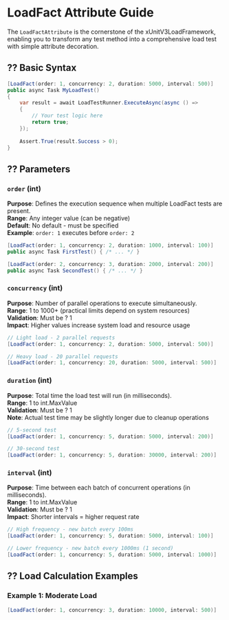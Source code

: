 # LoadFact Attribute Guide

The `LoadFactAttribute` is the cornerstone of the xUnitV3LoadFramework, enabling you to transform any test method into a comprehensive load test with simple attribute decoration.

## ?? Basic Syntax

```csharp
[LoadFact(order: 1, concurrency: 2, duration: 5000, interval: 500)]
public async Task MyLoadTest()
{
    var result = await LoadTestRunner.ExecuteAsync(async () =>
    {
        // Your test logic here
        return true;
    });
    
    Assert.True(result.Success > 0);
}
```

## ?? Parameters

### `order` (int)
**Purpose**: Defines the execution sequence when multiple LoadFact tests are present.  
**Range**: Any integer value (can be negative)  
**Default**: No default - must be specified  
**Example**: `order: 1` executes before `order: 2`

```csharp
[LoadFact(order: 1, concurrency: 2, duration: 1000, interval: 100)]
public async Task FirstTest() { /* ... */ }

[LoadFact(order: 2, concurrency: 3, duration: 2000, interval: 200)]
public async Task SecondTest() { /* ... */ }
```

### `concurrency` (int)
**Purpose**: Number of parallel operations to execute simultaneously.  
**Range**: 1 to 1000+ (practical limits depend on system resources)  
**Validation**: Must be ? 1  
**Impact**: Higher values increase system load and resource usage

```csharp
// Light load - 2 parallel requests
[LoadFact(order: 1, concurrency: 2, duration: 5000, interval: 500)]

// Heavy load - 20 parallel requests
[LoadFact(order: 1, concurrency: 20, duration: 5000, interval: 500)]
```

### `duration` (int)
**Purpose**: Total time the load test will run (in milliseconds).  
**Range**: 1 to int.MaxValue  
**Validation**: Must be ? 1  
**Note**: Actual test time may be slightly longer due to cleanup operations

```csharp
// 5-second test
[LoadFact(order: 1, concurrency: 5, duration: 5000, interval: 200)]

// 30-second test
[LoadFact(order: 1, concurrency: 5, duration: 30000, interval: 200)]
```

### `interval` (int)
**Purpose**: Time between each batch of concurrent operations (in milliseconds).  
**Range**: 1 to int.MaxValue  
**Validation**: Must be ? 1  
**Impact**: Shorter intervals = higher request rate

```csharp
// High frequency - new batch every 100ms
[LoadFact(order: 1, concurrency: 5, duration: 5000, interval: 100)]

// Lower frequency - new batch every 1000ms (1 second)
[LoadFact(order: 1, concurrency: 5, duration: 5000, interval: 1000)]
```

## ?? Load Calculation Examples

### Example 1: Moderate Load
```csharp
[LoadFact(order: 1, concurrency: 3, duration: 10000, interval: 500)]
```
